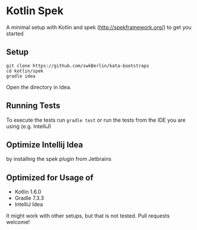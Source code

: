 # Kotlin Spek

A minimal setup with Kotlin and spek (http://spekframework.org/) to get you started

## Setup

    git clone https://github.com/swkBerlin/kata-bootstraps
    cd kotlin/spek
    gradle idea

Open the directory in Idea.


## Running Tests

To execute the tests run `gradle test` or run the tests from the IDE you are using (e.g. IntelliJ)

## Optimize Intellij Idea

by installing the spek plugin from Jetbrains


## Optimized for Usage of
- Kotlin 1.6.0
- Gradle 7.3.3
- IntelliJ Idea

It might work with other setups, but that is not tested. Pull requests welcome!

